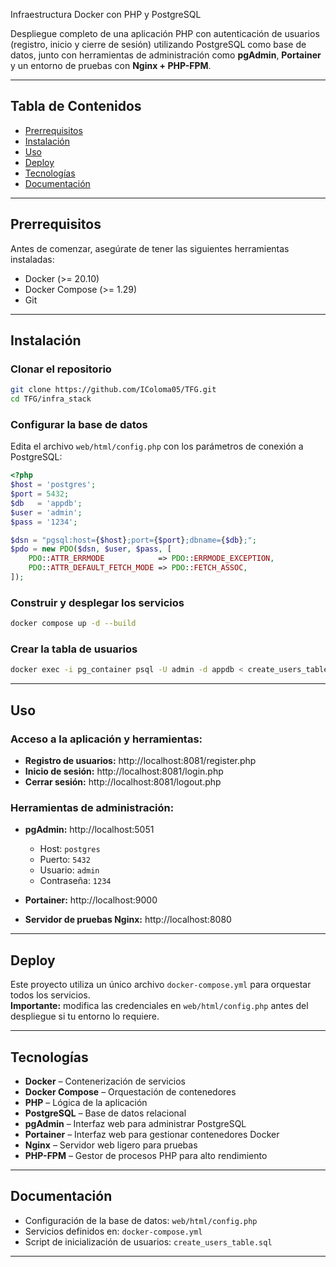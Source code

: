  Infraestructura Docker con PHP y PostgreSQL

Despliegue completo de una aplicación PHP con autenticación de usuarios (registro, inicio y cierre de sesión) utilizando PostgreSQL como base de datos, junto con herramientas de administración como **pgAdmin**, **Portainer** y un entorno de pruebas con **Nginx + PHP-FPM**.

---

## Tabla de Contenidos

- [Prerrequisitos](#prerrequisitos)  
- [Instalación](#instalación)  
- [Uso](#uso)  
- [Deploy](#deploy)  
- [Tecnologías](#tecnologías)   
- [Documentación](#documentación)  


---

## Prerrequisitos

Antes de comenzar, asegúrate de tener las siguientes herramientas instaladas:

- Docker (>= 20.10)  
- Docker Compose (>= 1.29)  
- Git  

---

## Instalación

### Clonar el repositorio

```bash
git clone https://github.com/IColoma05/TFG.git
cd TFG/infra_stack
```

### Configurar la base de datos

Edita el archivo `web/html/config.php` con los parámetros de conexión a PostgreSQL:

```php
<?php
$host = 'postgres';
$port = 5432;
$db   = 'appdb';
$user = 'admin';
$pass = '1234';

$dsn = "pgsql:host={$host};port={$port};dbname={$db};";
$pdo = new PDO($dsn, $user, $pass, [
    PDO::ATTR_ERRMODE            => PDO::ERRMODE_EXCEPTION,
    PDO::ATTR_DEFAULT_FETCH_MODE => PDO::FETCH_ASSOC,
]);
```

### Construir y desplegar los servicios

```bash
docker compose up -d --build
```

### Crear la tabla de usuarios

```bash
docker exec -i pg_container psql -U admin -d appdb < create_users_table.sql
```

---

## Uso

### Acceso a la aplicación y herramientas:

- **Registro de usuarios:** http://localhost:8081/register.php  
- **Inicio de sesión:** http://localhost:8081/login.php  
- **Cerrar sesión:** http://localhost:8081/logout.php

### Herramientas de administración:

- **pgAdmin:** http://localhost:5051  
  - Host: `postgres`  
  - Puerto: `5432`  
  - Usuario: `admin`  
  - Contraseña: `1234`

- **Portainer:** http://localhost:9000

- **Servidor de pruebas Nginx:** http://localhost:8080

---

## Deploy

Este proyecto utiliza un único archivo `docker-compose.yml` para orquestar todos los servicios.  
**Importante:** modifica las credenciales en `web/html/config.php` antes del despliegue si tu entorno lo requiere.

---

## Tecnologías

- **Docker** – Contenerización de servicios  
- **Docker Compose** – Orquestación de contenedores  
- **PHP** – Lógica de la aplicación  
- **PostgreSQL** – Base de datos relacional  
- **pgAdmin** – Interfaz web para administrar PostgreSQL  
- **Portainer** – Interfaz web para gestionar contenedores Docker  
- **Nginx** – Servidor web ligero para pruebas  
- **PHP-FPM** – Gestor de procesos PHP para alto rendimiento  

---


## Documentación

- Configuración de la base de datos: `web/html/config.php`  
- Servicios definidos en: `docker-compose.yml`  
- Script de inicialización de usuarios: `create_users_table.sql`  

---



